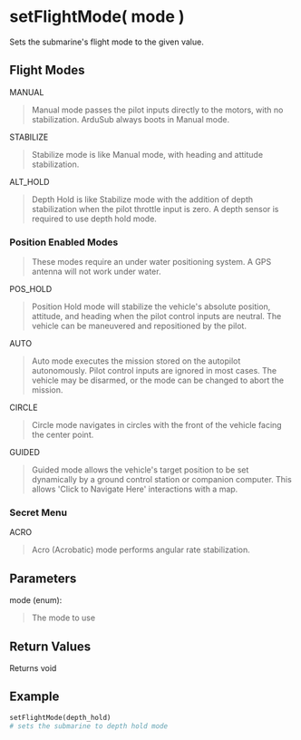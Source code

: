 # setFlightMode( mode )

Sets the submarine's flight mode to the given value.

## Flight Modes

MANUAL
> Manual mode passes the pilot inputs directly to the motors, with no stabilization. ArduSub always boots in Manual mode.

STABILIZE
> Stabilize mode is like Manual mode, with heading and attitude stabilization.

ALT_HOLD
> Depth Hold is like Stabilize mode with the addition of depth stabilization when the pilot throttle input is zero. A depth sensor is required to use depth hold mode.

### Position Enabled Modes

> These modes require an under water positioning system. A GPS antenna will not work under water.

POS_HOLD
> Position Hold mode will stabilize the vehicle's absolute position, attitude, and heading when the pilot control inputs are neutral. The vehicle can be maneuvered and repositioned by the pilot.

AUTO
> Auto mode executes the mission stored on the autopilot autonomously. Pilot control inputs are ignored in most cases. The vehicle may be disarmed, or the mode can be changed to abort the mission.

CIRCLE
> Circle mode navigates in circles with the front of the vehicle facing the center point.

GUIDED
> Guided mode allows the vehicle's target position to be set dynamically by a ground control station or companion computer. This allows 'Click to Navigate Here' interactions with a map.

### Secret Menu

ACRO
> Acro (Acrobatic) mode performs angular rate stabilization.

## Parameters

mode (enum):  
> The mode to use

## Return Values

Returns void

## Example

```py
setFlightMode(depth_hold)
# sets the submarine to depth hold mode
```
